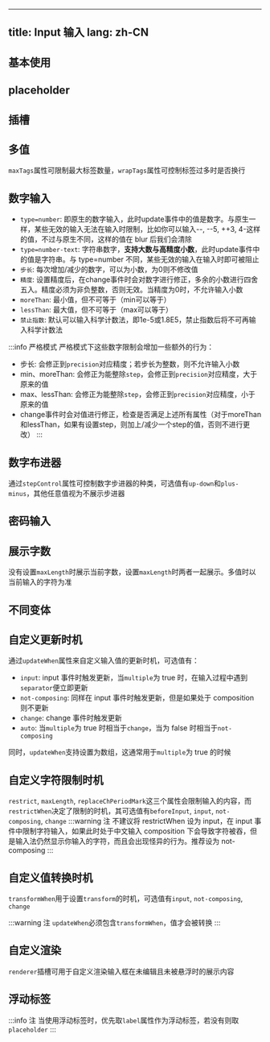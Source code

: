 <!--this file is copied from chinese md, remove this comment to update it, or it will be overwritten when next build-->
---
title: Input 输入
lang: zh-CN
---

## 基本使用

<!-- @Code:basicUsage -->

## placeholder

<!-- @Code:placeholder -->

## 插槽

<!-- @Code:slots -->

## 多值

`maxTags`属性可限制最大标签数量，`wrapTags`属性可控制标签过多时是否换行

<!-- @Code:multiple -->

## 数字输入

- `type=number`: 即原生的数字输入，此时update事件中的值是数字。与原生一样，某些无效的输入无法在输入时限制，比如你可以输入--, --5, ++3, 4-这样的值，不过与原生不同，这样的值在 blur 后我们会清除
- `type=number-text`: 字符串数字，**支持大数与高精度小数**，此时update事件中的值是字符串。与 type=number 不同，某些无效的输入在输入时即可被阻止
- `步长`: 每次增加/减少的数字，可以为小数，为0则不修改值
- `精度`: 设置精度后，在change事件时会对数字进行修正，多余的小数进行四舍五入。精度必须为非负整数，否则无效。当精度为0时，不允许输入小数
- `moreThan`: 最小值，但不可等于（min可以等于）
- `lessThan`: 最大值，但不可等于（max可以等于）
- `禁止指数`: 默认可以输入科学计数法，即1e-5或1.8E5，禁止指数后将不可再输入科学计数法

:::info 严格模式
严格模式下这些数字限制会增加一些额外的行为：
- 步长: 会修正到`precision`对应精度；若步长为整数，则不允许输入小数
- min、moreThan: 会修正为能整除`step`，会修正到`precision`对应精度，大于原来的值
- max、lessThan: 会修正为能整除`step`，会修正到`precision`对应精度，小于原来的值
- change事件时会对值进行修正，检查是否满足上述所有属性（对于moreThan和lessThan，如果有设置step，则加上/减少一个step的值，否则不进行更改）
:::

<!-- @Code:restrictNumber -->

## 数字布进器

通过`stepControl`属性可控制数字步进器的种类，可选值有`up-down`和`plus-minus`，其他任意值视为不展示步进器

<!-- @Code:typeNumber -->

## 密码输入

<!-- @Code:password -->

## 展示字数

没有设置`maxLength`时展示当前字数，设置`maxLength`时两者一起展示。多值时以当前输入的字符为准

<!-- @Code:showLengthInfo -->

## 不同变体

<!-- @Code:differentVariants -->

## 自定义更新时机

通过`updateWhen`属性来自定义输入值的更新时机，可选值有：

- `input`: input 事件时触发更新，当`multiple`为 true 时，在输入过程中遇到`separator`便立即更新
- `not-composing`: 同样在 input 事件时触发更新，但是如果处于 composition 则不更新
- `change`: change 事件时触发更新
- `auto`: 当`multiple`为 true 时相当于`change`，当为 false 时相当于`not-composing`

同时，`updateWhen`支持设置为数组，这通常用于`multiple`为 true 的时候

<!-- @Code:updateWhen -->

## 自定义字符限制时机

`restrict`, `maxLength`, `replaceChPeriodMark`这三个属性会限制输入的内容，而`restrictWhen`决定了限制的时机，其可选值有`beforeInput`, `input`, `not-composing`, `change`
:::warning 注
不建议将 restrictWhen 设为 input，在 input 事件中限制字符输入，如果此时处于中文输入 composition 下会导致字符被吞，但是输入法仍然显示你输入的字符，而且会出现怪异的行为。推荐设为 not-composing
:::

<!-- @Code:restrictWhen -->

## 自定义值转换时机

`transformWhen`用于设置`transform`的时机，可选值有`input`, `not-composing`, `change`

<!-- @Code:transformWhen -->

:::warning 注
`updateWhen`必须包含`transformWhen`，值才会被转换
:::

## 自定义渲染

`renderer`插槽可用于自定义渲染输入框在未编辑且未被悬浮时的展示内容

<!-- @Code:renderer -->

## 浮动标签

<!-- @Code:floatLabel -->

:::info 注
当使用浮动标签时，优先取`label`属性作为浮动标签，若没有则取`placeholder`
:::
